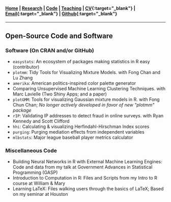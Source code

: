 #### [Home](https://pdwaggoner.github.io) | [Research](/Research.md) | [Code](/Code.md) | [Teaching](/Teach.md) | [CV](https://www.dropbox.com/s/ikt228v5lmobro2/Philip%20Waggoner_CV.pdf?dl=0){:target="_blank"} | [Email](mailto:pdwaggoner@uchicago.edu){:target="_blank"} | [Github](https://github.com/pdwaggoner){:target="_blank"} 
___________

## Open-Source Code and Software

### Software (On CRAN and/or GitHub)

* `easystats`: An ecosystem of packages making statistics in R easy (contributor)
* `plotmm`: Tidy Tools for Visualizing Mixture Models. with Fong Chan and Lu Zhang
* `amerika`: American politics-inspired color palette generator
* Comparing Unsupervised Machine Learning Clustering Techniques. with Marc Lavielle (Two Shiny Apps; and a paper)
* `plotGMM`: Tools for visualizing Gaussian mixture models in R. with Fong Chun Chan; *No longer actively developed in favor of new "plotmm" package*
* `rIP`: Validating IP addresses to detect fraud in online surveys. with Ryan Kennedy and Scott Clifford
* `hhi`: Calculating & visualizing Herfindahl-Hirschman Index scores
* `purging`: Purging mediation effects from independent variables
* `mlbstats`: Major league baseball player metrics calculator

### Miscellaneous Code

* Building Neural Networks in R with External Machine Learning Engines: Code and data from my talk at Government Advances in Statistical Programming (GASP)
* Introduction to Computation in R: Files and Scripts from my Intro to R course at William & Mary
* Learning LaTeX: Files walking users through the basics of LaTeX; Based on my seminar at Houston
